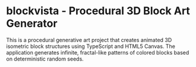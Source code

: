 # blockvista - Procedural 3D Block Art Generator

This is a procedural generative art project that creates animated 3D isometric block structures using TypeScript and HTML5 Canvas. The application generates infinite, fractal-like patterns of colored blocks based on deterministic random seeds.
